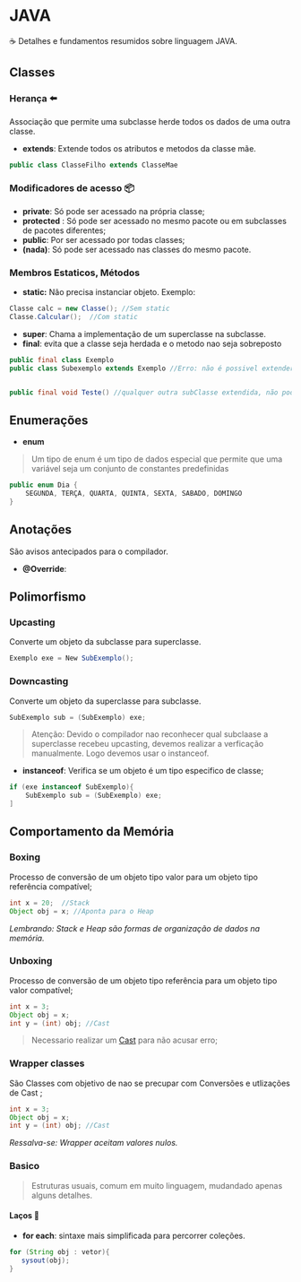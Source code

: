 # JAVA
 ☕ Detalhes e fundamentos resumidos sobre linguagem JAVA.

## Classes

### Herança ⬅️
Associação que permite uma subclasse herde todos os dados de uma outra classe.
- **extends**: Extende todos os atributos e metodos da classe mãe.
```java
public class ClasseFilho extends ClasseMae
```
### Modificadores de acesso 📦
- **private**: Só pode ser acessado na própria classe;
- **protected** : Só pode ser acessado no mesmo pacote ou em subclasses de pacotes diferentes;
- **public**: Por ser acessado por todas classes;
- **(nada)**: Só pode ser acessado nas classes do mesmo pacote. 

 


### Membros Estaticos, Métodos
- **static:** Não precisa instanciar objeto.
Exemplo: 
```java
Classe calc = new Classe(); //Sem static
Classe.Calcular();  //Com static
```
- **super**: Chama a implementação de um superclasse na subclasse.
- **final**: evita que a classe seja herdada e o metodo nao seja sobreposto
```java
public final class Exemplo
public class Subexemplo extends Exemplo //Erro: não é possivel extender classe com final


public final void Teste() //qualquer outra subClasse extendida, não poderá sobrepor este metodo.
```


## Enumerações
- **enum**
>Um tipo de enum é um tipo de dados especial que permite que uma variável seja um conjunto de constantes predefinidas
```java
public enum Dia {
    SEGUNDA, TERÇA, QUARTA, QUINTA, SEXTA, SABADO, DOMINGO 
}
```

## Anotações
São avisos antecipados para o compilador.
- **@Override**:


## Polimorfismo
### Upcasting
Converte um objeto da subclasse para superclasse.
```java
Exemplo exe = New SubExemplo();
```

### Downcasting
Converte um objeto da superclasse para subclasse.
```java
SubExemplo sub = (SubExemplo) exe;
```
>Atenção: Devido o compilador nao reconhecer qual subclaase a superclasse recebeu upcasting, devemos realizar a verficação manualmente. Logo devemos usar o instanceof.
- **instanceof**: Verifica se um objeto é um tipo especifico de classe;
```java
if (exe instanceof SubExemplo){
    SubExemplo sub = (SubExemplo) exe;
]
```


## Comportamento da Memória
### Boxing 
Processo de conversão de um objeto tipo valor para um objeto tipo referência compatível;
```java
int x = 20;  //Stack
Object obj = x; //Aponta para o Heap
```
_Lembrando: Stack e Heap são formas de organização de dados na memória._
### Unboxing 
Processo de conversão de um objeto tipo referência para um objeto tipo valor compatível;
```java
int x = 3;
Object obj = x; 
int y = (int) obj; //Cast
```
>Necessario realizar um [Cast]("") para não acusar erro;

### Wrapper classes 
São Classes com objetivo de nao se precupar com Conversões e utlizações de Cast ;
```java
int x = 3;
Object obj = x; 
int y = (int) obj; //Cast
```
_Ressalva-se: Wrapper aceitam valores nulos._


### Basico
> Estruturas usuais, comum em muito linguagem, mudandado apenas alguns detalhes.

#### Laços 🔄

- **for each**: sintaxe mais simplificada para percorrer coleções.
```java
for (String obj : vetor){
   sysout(obj);
}
```
